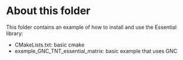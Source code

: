 # About this folder 

This folder contains an example 
of how to install and use 
the Essential library: 
* CMakeLists.txt: basic cmake
* example_GNC_TNT_essential_matrix: 
        basic example that uses GNC 


